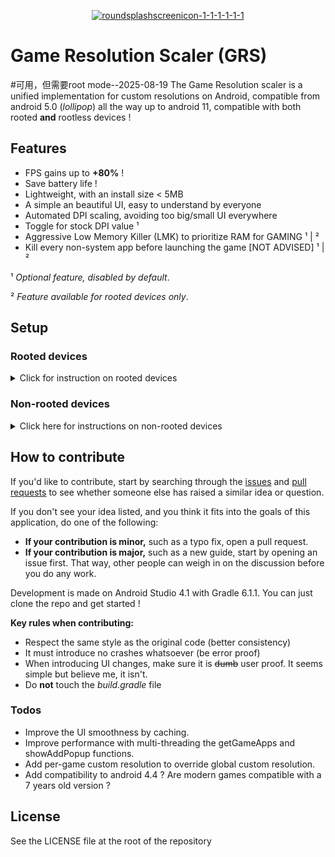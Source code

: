 <p align="center">
<a href="https://imgbb.com/"><img src="https://i.ibb.co/L1pNz83/roundsplashscreenicon-1-1-1-1-1-1.png" alt="roundsplashscreenicon-1-1-1-1-1-1" border="0"></a></p>


# Game Resolution Scaler (GRS)
#可用，但需要root mode--2025-08-19
The Game Resolution scaler is a unified implementation for custom resolutions on Android, compatible from android 5.0 (*lollipop*) all the way up to android 11, compatible with both rooted **and** rootless devices !

## Features
- FPS gains up to **+80%** !
- Save battery life !
- Lightweight, with an install size < 5MB
- A simple an beautiful UI, easy to understand by everyone
- Automated DPI scaling, avoiding too big/small UI everywhere
- Toggle for stock DPI value &sup1;
- Aggressive Low Memory Killer (LMK) to prioritize RAM for GAMING &sup1; | &sup2;
- Kill every non-system app before launching the game [NOT ADVISED] &sup1; | &sup2;

&sup1; *Optional feature, disabled by default*.

&sup2; *Feature available for rooted devices only*.



## Setup
### Rooted devices

<details> <summary>Click for instruction on rooted devices</summary>

- [Download](https://github.com/serpentspirale/Android-Game-Booster/releases) and install the latest stable build.
- Upon launch, when the app ask for root rights, grant them.
- Profit !

</details>


### Non-rooted devices

<details> <summary>Click here for instructions on non-rooted devices</summary>

**You need to have developer options and USB debugging enabled on your device !**

- [Download](https://github.com/serpentspirale/Android-Game-Booster/releases) and install the latest stable build.
- **Before launching the app:**
	- [Download](https://developer.android.com/studio/releases/platform-tools) and extract the platform-tools adapted to your platform
	- Copy [this file](https://raw.githubusercontent.com/serpentspirale/Android-Game-Booster/main/NON-ROOT-PERMISSION-FILE) and save it as a *.bat* (windows) or a *.sh* (Linux, MacOS) **in the extracted folder !**
	- Link your phone to your PC with the USB cable.
	- Execute the saved file. If the phone asks *allow USB debugging ?* , grant permissions to it. 
	- If all went good, the app should have been granted the *WRITE_SECURE_SETTINGS* permission.
- Launch the app and select non-root when prompted to.
- Profit !

</details>


## How to contribute

If you'd like to contribute, start by searching through the [issues](https://github.com/serpentspirale/Android-Game-Booster/issues) and [pull requests](https://github.com/serpentspirale/Android-Game-Booster/pulls) to see whether someone else has raised a similar idea or question.

If you don't see your idea listed, and you think it fits into the goals of this application, do one of the following:
* **If your contribution is minor,** such as a typo fix, open a pull request.
* **If your contribution is major,** such as a new guide, start by opening an issue first. That way, other people can weigh in on the discussion before you do any work.

Development is made on Android Studio 4.1 with Gradle 6.1.1.
You can just clone the repo and get started !

**Key rules when contributing:**
-  Respect the same style as the original code (better consistency)
- It must introduce no crashes whatsoever (be error proof)
- When introducing UI changes, make sure it is ~~dumb~~ user proof. It seems simple but believe me, it isn't.
- Do **not** touch the *build.gradle* file




### Todos

 - Improve the UI smoothness by caching.
 - Improve performance with multi-threading the getGameApps and showAddPopup functions.
 - Add per-game custom resolution to override global custom resolution.
 - Add compatibility to android 4.4 ? Are modern games compatible with a 7 years old version ?


License
----

See the LICENSE file at the root of the repository
